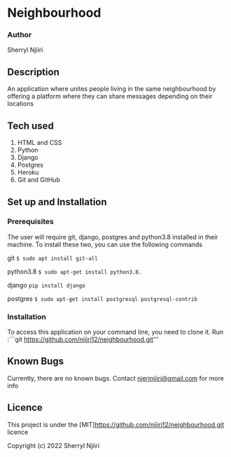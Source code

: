 # Neighbourhood
### Author
Sherryl Njiiri

## Description
An application where unites people living in the same neighbourhood by offering a platform where they can
share messages depending on their locations 

## Tech used
1. HTML and CSS
2. Python
3. Django
4. Postgres
5. Heroku
6. Git and GitHub

## Set up and Installation
### Prerequisites
The user will require git, django, postgres and python3.8 installed in their machine. To install these two, you can use the following commands

git 
```$ sudo apt install git-all```

python3.8 
```$ sudo apt-get install python3.8.```

django
```pip install django```

postgres 
```$ sudo apt-get install postgresql postgresql-contrib```

### Installation
To access this application on your command line, you need to clone it. Run :```git https://github.com/njiiri12/neighbourhood.git'''
## Known Bugs 
Currently, there are no known bugs. Contact njerinjiiri@gmail.com for more info

## Licence
This project is under the [MIT]https://github.com/njiiri12/neighbourhood.git licence

Copyright (c) 2022 Sherryl Njiiri
